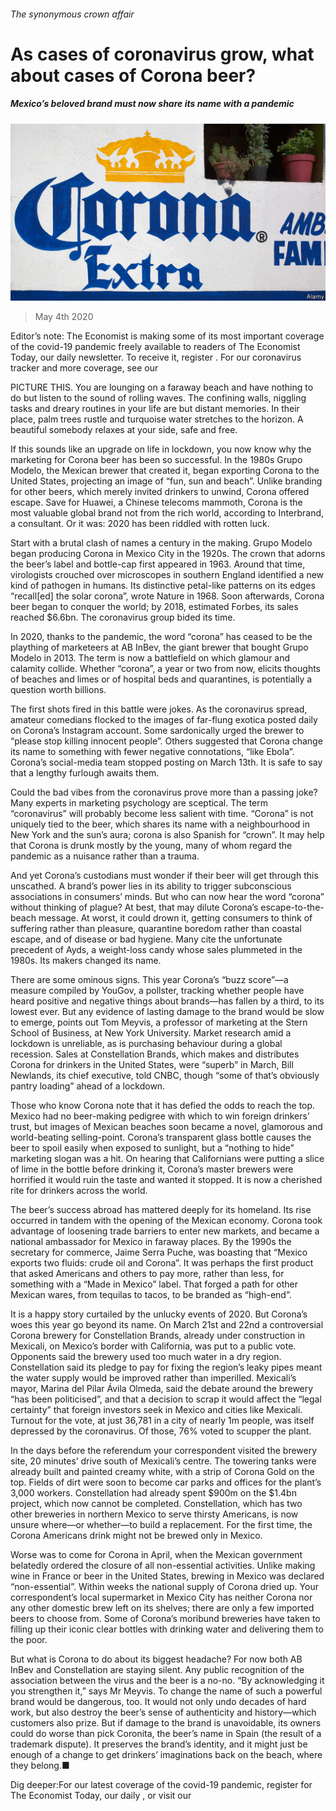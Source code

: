 ###### The synonymous crown affair

# As cases of coronavirus grow, what about cases of Corona beer? 

##### Mexico’s beloved brand must now share its name with a pandemic 

![image](images/20200509_BLP502.jpg) 

> May 4th 2020 

Editor’s note: The Economist is making some of its most important coverage of the covid-19 pandemic freely available to readers of The Economist Today, our daily newsletter. To receive it, register . For our coronavirus tracker and more coverage, see our 

PICTURE THIS. You are lounging on a faraway beach and have nothing to do but listen to the sound of rolling waves. The confining walls, niggling tasks and dreary routines in your life are but distant memories. In their place, palm trees rustle and turquoise water stretches to the horizon. A beautiful somebody relaxes at your side, safe and free.

If this sounds like an upgrade on life in lockdown, you now know why the marketing for Corona beer has been so successful. In the 1980s Grupo Modelo, the Mexican brewer that created it, began exporting Corona to the United States, projecting an image of “fun, sun and beach”. Unlike branding for other beers, which merely invited drinkers to unwind, Corona offered escape. Save for Huawei, a Chinese telecoms mammoth, Corona is the most valuable global brand not from the rich world, according to Interbrand, a consultant. Or it was: 2020 has been riddled with rotten luck.


Start with a brutal clash of names a century in the making. Grupo Modelo began producing Corona in Mexico City in the 1920s. The crown that adorns the beer’s label and bottle-cap first appeared in 1963. Around that time, virologists crouched over microscopes in southern England identified a new kind of pathogen in humans. Its distinctive petal-like patterns on its edges “recall[ed] the solar corona”, wrote Nature in 1968. Soon afterwards, Corona beer began to conquer the world; by 2018, estimated Forbes, its sales reached $6.6bn. The coronavirus group bided its time.

In 2020, thanks to the pandemic, the word “corona” has ceased to be the plaything of marketeers at AB InBev, the giant brewer that bought Grupo Modelo in 2013. The term is now a battlefield on which glamour and calamity collide. Whether “corona”, a year or two from now, elicits thoughts of beaches and limes or of hospital beds and quarantines, is potentially a question worth billions.

The first shots fired in this battle were jokes. As the coronavirus spread, amateur comedians flocked to the images of far-flung exotica posted daily on Corona’s Instagram account. Some sardonically urged the brewer to “please stop killing innocent people”. Others suggested that Corona change its name to something with fewer negative connotations, “like Ebola”. Corona’s social-media team stopped posting on March 13th. It is safe to say that a lengthy furlough awaits them.

Could the bad vibes from the coronavirus prove more than a passing joke? Many experts in marketing psychology are sceptical. The term “coronavirus” will probably become less salient with time. “Corona” is not uniquely tied to the beer, which shares its name with a neighbourhood in New York and the sun’s aura; corona is also Spanish for “crown”. It may help that Corona is drunk mostly by the young, many of whom regard the pandemic as a nuisance rather than a trauma.

And yet Corona’s custodians must wonder if their beer will get through this unscathed. A brand’s power lies in its ability to trigger subconscious associations in consumers’ minds. But who can now hear the word “corona” without thinking of plague? At best, that may dilute Corona’s escape-to-the-beach message. At worst, it could drown it, getting consumers to think of suffering rather than pleasure, quarantine boredom rather than coastal escape, and of disease or bad hygiene. Many cite the unfortunate precedent of Ayds, a weight-loss candy whose sales plummeted in the 1980s. Its makers changed its name.

There are some ominous signs. This year Corona’s “buzz score”—a measure compiled by YouGov, a pollster, tracking whether people have heard positive and negative things about brands—has fallen by a third, to its lowest ever. But any evidence of lasting damage to the brand would be slow to emerge, points out Tom Meyvis, a professor of marketing at the Stern School of Business, at New York University. Market research amid a lockdown is unreliable, as is purchasing behaviour during a global recession. Sales at Constellation Brands, which makes and distributes Corona for drinkers in the United States, were “superb” in March, Bill Newlands, its chief executive, told CNBC, though “some of that’s obviously pantry loading” ahead of a lockdown.

Those who know Corona note that it has defied the odds to reach the top. Mexico had no beer-making pedigree with which to win foreign drinkers’ trust, but images of Mexican beaches soon became a novel, glamorous and world-beating selling-point. Corona’s transparent glass bottle causes the beer to spoil easily when exposed to sunlight, but a “nothing to hide” marketing slogan was a hit. On hearing that Californians were putting a slice of lime in the bottle before drinking it, Corona’s master brewers were horrified it would ruin the taste and wanted it stopped. It is now a cherished rite for drinkers across the world.

The beer’s success abroad has mattered deeply for its homeland. Its rise occurred in tandem with the opening of the Mexican economy. Corona took advantage of loosening trade barriers to enter new markets, and became a national ambassador for Mexico in faraway places. By the 1990s the secretary for commerce, Jaime Serra Puche, was boasting that “Mexico exports two fluids: crude oil and Corona”. It was perhaps the first product that asked Americans and others to pay more, rather than less, for something with a “Made in Mexico” label. That forged a path for other Mexican wares, from tequilas to tacos, to be branded as “high-end”.

It is a happy story curtailed by the unlucky events of 2020. But Corona’s woes this year go beyond its name. On March 21st and 22nd a controversial Corona brewery for Constellation Brands, already under construction in Mexicali, on Mexico’s border with California, was put to a public vote. Opponents said the brewery used too much water in a dry region. Constellation said its pledge to pay for fixing the region’s leaky pipes meant the water supply would be improved rather than imperilled. Mexicali’s mayor, Marina del Pilar Ávila Olmeda, said the debate around the brewery “has been politicised”, and that a decision to scrap it would affect the “legal certainty” that foreign investors seek in Mexico and cities like Mexicali. Turnout for the vote, at just 36,781 in a city of nearly 1m people, was itself depressed by the coronavirus. Of those, 76% voted to scupper the plant.

In the days before the referendum your correspondent visited the brewery site, 20 minutes’ drive south of Mexicali’s centre. The towering tanks were already built and painted creamy white, with a strip of Corona Gold on the top. Fields of dirt were soon to become car parks and offices for the plant’s 3,000 workers. Constellation had already spent $900m on the $1.4bn project, which now cannot be completed. Constellation, which has two other breweries in northern Mexico to serve thirsty Americans, is now unsure where—or whether—to build a replacement. For the first time, the Corona Americans drink might not be brewed only in Mexico.

Worse was to come for Corona in April, when the Mexican government belatedly ordered the closure of all non-essential activities. Unlike making wine in France or beer in the United States, brewing in Mexico was declared “non-essential”. Within weeks the national supply of Corona dried up. Your correspondent’s local supermarket in Mexico City has neither Corona nor any other domestic brew left on its shelves; there are only a few imported beers to choose from. Some of Corona’s moribund breweries have taken to filling up their iconic clear bottles with drinking water and delivering them to the poor.

But what is Corona to do about its biggest headache? For now both AB InBev and Constellation are staying silent. Any public recognition of the association between the virus and the beer is a no-no. “By acknowledging it you strengthen it,” says Mr Meyvis. To change the name of such a powerful brand would be dangerous, too. It would not only undo decades of hard work, but also destroy the beer’s sense of authenticity and history—which customers also prize. But if damage to the brand is unavoidable, its owners could do worse than pick Coronita, the beer’s name in Spain (the result of a trademark dispute). It preserves the brand’s identity, and it might just be enough of a change to get drinkers’ imaginations back on the beach, where they belong.■

Dig deeper:For our latest coverage of the covid-19 pandemic, register for The Economist Today, our daily , or visit our 

